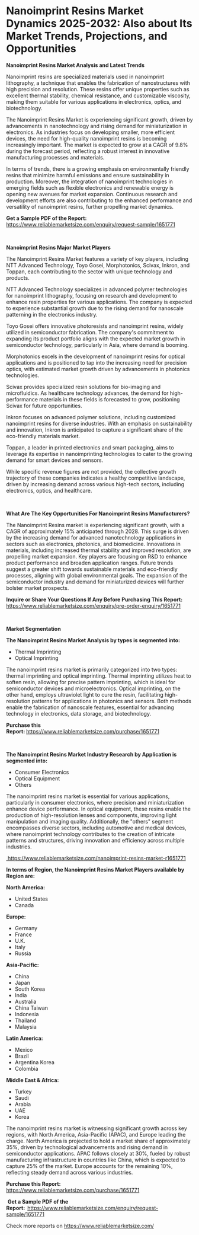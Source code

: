 <p><h1>Nanoimprint Resins Market Dynamics 2025-2032: Also about Its Market Trends, Projections, and Opportunities</h1></p><p><strong>Nanoimprint Resins Market Analysis and Latest Trends</strong></p>
<p><p>Nanoimprint resins are specialized materials used in nanoimprint lithography, a technique that enables the fabrication of nanostructures with high precision and resolution. These resins offer unique properties such as excellent thermal stability, chemical resistance, and customizable viscosity, making them suitable for various applications in electronics, optics, and biotechnology.</p><p>The Nanoimprint Resins Market is experiencing significant growth, driven by advancements in nanotechnology and rising demand for miniaturization in electronics. As industries focus on developing smaller, more efficient devices, the need for high-quality nanoimprint resins is becoming increasingly important. The market is expected to grow at a CAGR of 9.8% during the forecast period, reflecting a robust interest in innovative manufacturing processes and materials.</p><p>In terms of trends, there is a growing emphasis on environmentally friendly resins that minimize harmful emissions and ensure sustainability in production. Moreover, the integration of nanoimprint technologies in emerging fields such as flexible electronics and renewable energy is opening new avenues for market expansion. Continuous research and development efforts are also contributing to the enhanced performance and versatility of nanoimprint resins, further propelling market dynamics.</p></p>
<p><strong>Get a Sample PDF of the Report:&nbsp;</strong> <a href="https://www.reliablemarketsize.com/enquiry/request-sample/1651771?utm_campaign=2447&utm_medium=2&utm_source=Github&utm_content=ia&utm_term=23032025&utm_id=nanoimprint-resins">https://www.reliablemarketsize.com/enquiry/request-sample/1651771</a></p>
<p>&nbsp;</p>
<p><strong>Nanoimprint Resins Major Market Players</strong></p>
<p><p>The Nanoimprint Resins Market features a variety of key players, including NTT Advanced Technology, Toyo Gosei, Morphotonics, Scivax, Inkron, and Toppan, each contributing to the sector with unique technology and products.</p><p>NTT Advanced Technology specializes in advanced polymer technologies for nanoimprint lithography, focusing on research and development to enhance resin properties for various applications. The company is expected to experience substantial growth due to the rising demand for nanoscale patterning in the electronics industry.</p><p>Toyo Gosei offers innovative photoresists and nanoimprint resins, widely utilized in semiconductor fabrication. The company's commitment to expanding its product portfolio aligns with the expected market growth in semiconductor technology, particularly in Asia, where demand is booming.</p><p>Morphotonics excels in the development of nanoimprint resins for optical applications and is positioned to tap into the increasing need for precision optics, with estimated market growth driven by advancements in photonics technologies.</p><p>Scivax provides specialized resin solutions for bio-imaging and microfluidics. As healthcare technology advances, the demand for high-performance materials in these fields is forecasted to grow, positioning Scivax for future opportunities.</p><p>Inkron focuses on advanced polymer solutions, including customized nanoimprint resins for diverse industries. With an emphasis on sustainability and innovation, Inkron is anticipated to capture a significant share of the eco-friendly materials market.</p><p>Toppan, a leader in printed electronics and smart packaging, aims to leverage its expertise in nanoimprinting technologies to cater to the growing demand for smart devices and sensors.</p><p>While specific revenue figures are not provided, the collective growth trajectory of these companies indicates a healthy competitive landscape, driven by increasing demand across various high-tech sectors, including electronics, optics, and healthcare.</p></p>
<p>&nbsp;</p>
<p><strong>What Are The Key Opportunities For Nanoimprint Resins Manufacturers?</strong></p>
<p><p>The Nanoimprint Resins market is experiencing significant growth, with a CAGR of approximately 15% anticipated through 2028. This surge is driven by the increasing demand for advanced nanotechnology applications in sectors such as electronics, photonics, and biomedicine. Innovations in materials, including increased thermal stability and improved resolution, are propelling market expansion. Key players are focusing on R&D to enhance product performance and broaden application ranges. Future trends suggest a greater shift towards sustainable materials and eco-friendly processes, aligning with global environmental goals. The expansion of the semiconductor industry and demand for miniaturized devices will further bolster market prospects.</p></p>
<p><strong>Inquire or Share Your Questions If Any Before Purchasing This Report:</strong> <a href="https://www.reliablemarketsize.com/enquiry/pre-order-enquiry/1651771?utm_campaign=2447&utm_medium=2&utm_source=Github&utm_content=ia&utm_term=23032025&utm_id=nanoimprint-resins">https://www.reliablemarketsize.com/enquiry/pre-order-enquiry/1651771</a></p>
<p>&nbsp;</p>
<p><strong>Market Segmentation</strong></p>
<p><strong>The Nanoimprint Resins Market Analysis by types is segmented into:</strong></p>
<p><ul><li>Thermal Imprinting</li><li>Optical Imprinting</li></ul></p>
<p><p>The nanoimprint resins market is primarily categorized into two types: thermal imprinting and optical imprinting. Thermal imprinting utilizes heat to soften resin, allowing for precise pattern imprinting, which is ideal for semiconductor devices and microelectronics. Optical imprinting, on the other hand, employs ultraviolet light to cure the resin, facilitating high-resolution patterns for applications in photonics and sensors. Both methods enable the fabrication of nanoscale features, essential for advancing technology in electronics, data storage, and biotechnology.</p></p>
<p><strong>Purchase this Report:&nbsp;</strong><a href="https://www.reliablemarketsize.com/purchase/1651771?utm_campaign=2447&utm_medium=2&utm_source=Github&utm_content=ia&utm_term=23032025&utm_id=nanoimprint-resins">https://www.reliablemarketsize.com/purchase/1651771</a></p>
<p>&nbsp;</p>
<p><strong>The Nanoimprint Resins Market Industry Research by Application is segmented into:</strong></p>
<p><ul><li>Consumer Electronics</li><li>Optical Equipment</li><li>Others</li></ul></p>
<p><p>The nanoimprint resins market is essential for various applications, particularly in consumer electronics, where precision and miniaturization enhance device performance. In optical equipment, these resins enable the production of high-resolution lenses and components, improving light manipulation and imaging quality. Additionally, the "others" segment encompasses diverse sectors, including automotive and medical devices, where nanoimprint technology contributes to the creation of intricate patterns and structures, driving innovation and efficiency across multiple industries.</p></p>
<p><a href="https://www.reliablemarketsize.com/nanoimprint-resins-market-r1651771?utm_campaign=2447&utm_medium=2&utm_source=Github&utm_content=ia&utm_term=23032025&utm_id=nanoimprint-resins">&nbsp;https://www.reliablemarketsize.com/nanoimprint-resins-market-r1651771</a></p>
<p><strong>In terms of Region, the Nanoimprint Resins Market Players available by Region are:</strong></p>
<p>
    <p> <strong> North America: </strong>
        <ul>
            <li>United States</li>
            <li>Canada</li>
        </ul>
        </p> 
    <p> <strong> Europe: </strong>
        <ul>
            <li>Germany</li>
            <li>France</li>
            <li>U.K.</li>
            <li>Italy</li>
            <li>Russia</li>
        </ul>
        </p> 
    <p> <strong> Asia-Pacific: </strong>
        <ul>
            <li>China</li>
            <li>Japan</li>
            <li>South Korea</li>
            <li>India</li>
            <li>Australia</li>
            <li>China Taiwan</li>
            <li>Indonesia</li>
            <li>Thailand</li>
            <li>Malaysia</li>
        </ul>
        </p> 
    <p> <strong> Latin America: </strong>
        <ul>
            <li>Mexico</li>
            <li>Brazil</li>
            <li>Argentina Korea</li>
            <li>Colombia</li>
        </ul>
        </p> 
    <p> <strong> Middle East & Africa: </strong>
        <ul>
            <li>Turkey</li>
            <li>Saudi</li>
            <li>Arabia</li>
            <li>UAE</li>
            <li>Korea</li>
        </ul>
    </p>
    </p>
<p><p>The nanoimprint resins market is witnessing significant growth across key regions, with North America, Asia-Pacific (APAC), and Europe leading the charge. North America is projected to hold a market share of approximately 35%, driven by technological advancements and rising demand in semiconductor applications. APAC follows closely at 30%, fueled by robust manufacturing infrastructure in countries like China, which is expected to capture 25% of the market. Europe accounts for the remaining 10%, reflecting steady demand across various industries.</p></p>
<p><strong>Purchase this Report: </strong><a href="https://www.reliablemarketsize.com/purchase/1651771?utm_campaign=2447&utm_medium=2&utm_source=Github&utm_content=ia&utm_term=23032025&utm_id=nanoimprint-resins">https://www.reliablemarketsize.com/purchase/1651771</a></p>
<p>&nbsp;<strong>Get a Sample PDF of the Report:&nbsp;&nbsp;</strong><a href="https://www.reliablemarketsize.com/enquiry/request-sample/1651771?utm_campaign=2447&utm_medium=2&utm_source=Github&utm_content=ia&utm_term=23032025&utm_id=nanoimprint-resins">https://www.reliablemarketsize.com/enquiry/request-sample/1651771</a></p>
<p><strong></strong></p>
<p>Check more reports on <a href="https://www.reliablemarketsize.com/?utm_campaign=2447&utm_medium=2&utm_source=Github&utm_content=ia&utm_term=23032025&utm_id=nanoimprint-resins">https://www.reliablemarketsize.com/</a></p>